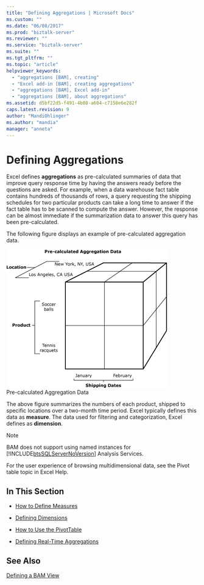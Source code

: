 ```yaml
---
title: "Defining Aggregations | Microsoft Docs"
ms.custom: ""
ms.date: "06/08/2017"
ms.prod: "biztalk-server"
ms.reviewer: ""
ms.service: "biztalk-server"
ms.suite: ""
ms.tgt_pltfrm: ""
ms.topic: "article"
helpviewer_keywords: 
  - "aggregations [BAM], creating"
  - "Excel add-in [BAM], creating aggregations"
  - "aggregations [BAM], Excel add-in"
  - "aggregations [BAM], about aggregations"
ms.assetid: d5bf22d5-f491-4b08-a604-c7158e6e282f
caps.latest.revision: 9
author: "MandiOhlinger"
ms.author: "mandia"
manager: "anneta"
---
```

# Defining Aggregations
Excel defines **aggregations** as pre-calculated summaries of data that improve query response time by having the answers ready before the questions are asked. For example, when a data warehouse fact table contains hundreds of thousands of rows, a query requesting the shipping schedules for two particular products can take a long time to answer if the fact table has to be scanned to compute the answer. However, the response can be almost immediate if the summarization data to answer this query has been pre-calculated.  
  
 The following figure displays an example of pre-calculated aggregation data.  
  
 ![](../core/media/bam-olap-cube.gif "bam_olap_cube")  
Pre-calculated Aggregation Data  
  
 The above figure summarizes the numbers of each product, shipped to specific locations over a two-month time period. Excel typically defines this data as **measure**. The data used for filtering and categorization, Excel defines as **dimension**.  
  
> [!NOTE]
>  BAM does not support using named instances for [!INCLUDE[btsSQLServerNoVersion](../includes/btssqlservernoversion-md.md)] Analysis Services.  
  
 For the user experience of browsing multidimensional data, see the Pivot table topic in Excel Help.  
  
## In This Section  
  
-   [How to Define Measures](../core/how-to-define-measures.md)  
  
-   [Defining Dimensions](../core/defining-dimensions.md)  
  
-   [How to Use the PivotTable](../core/how-to-use-the-pivottable.md)  
  
-   [Defining Real-Time Aggregations](../core/defining-real-time-aggregations.md)  
  
## See Also  
 [Defining a BAM View](../core/defining-a-bam-view.md)